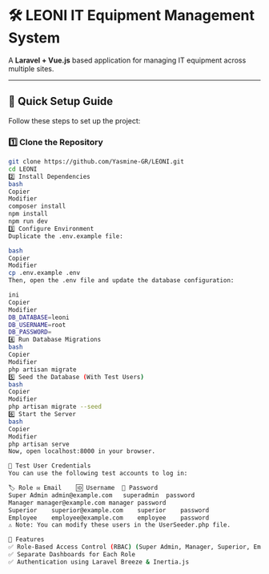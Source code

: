 # 🛠️ LEONI IT Equipment Management System

A **Laravel + Vue.js** based application for managing IT equipment across multiple sites.

---

## 🚀 Quick Setup Guide

Follow these steps to set up the project:

### 1️⃣ **Clone the Repository**
```bash
git clone https://github.com/Yasmine-GR/LEONI.git
cd LEONI
2️⃣ Install Dependencies
bash
Copier
Modifier
composer install
npm install
npm run dev
3️⃣ Configure Environment
Duplicate the .env.example file:

bash
Copier
Modifier
cp .env.example .env
Then, open the .env file and update the database configuration:

ini
Copier
Modifier
DB_DATABASE=leoni
DB_USERNAME=root
DB_PASSWORD=
4️⃣ Run Database Migrations
bash
Copier
Modifier
php artisan migrate
5️⃣ Seed the Database (With Test Users)
bash
Copier
Modifier
php artisan migrate --seed
6️⃣ Start the Server
bash
Copier
Modifier
php artisan serve
Now, open localhost:8000 in your browser.

📌 Test User Credentials
You can use the following test accounts to log in:

🏷️ Role	✉️ Email	🆔 Username	🔑 Password
Super Admin	admin@example.com	superadmin	password
Manager	manager@example.com	manager	password
Superior	superior@example.com	superior	password
Employee	employee@example.com	employee	password
⚠️ Note: You can modify these users in the UserSeeder.php file.

🌟 Features
✅ Role-Based Access Control (RBAC) (Super Admin, Manager, Superior, Employee)
✅ Separate Dashboards for Each Role
✅ Authentication using Laravel Breeze & Inertia.js
